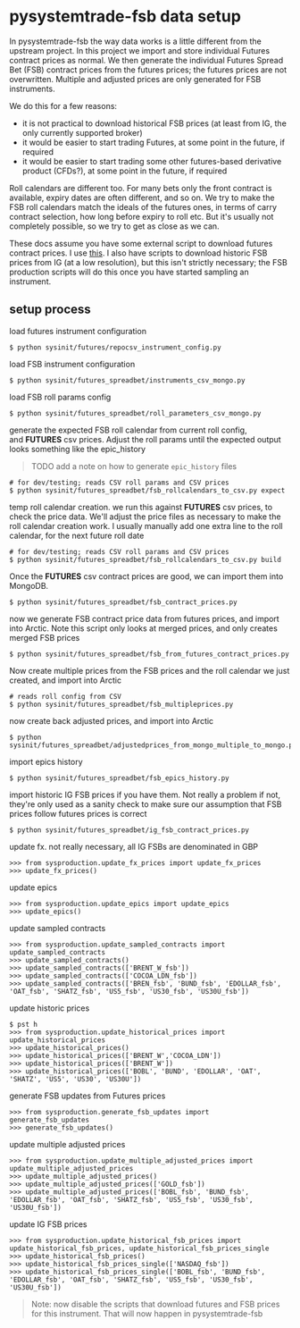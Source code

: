 # pysystemtrade-fsb data setup

In pysystemtrade-fsb the way data works is a little different from the upstream 
project. In this project we import and store individual Futures contract prices 
as normal. We then generate the individual Futures Spread Bet (FSB) contract 
prices from the futures prices; the futures prices are not overwritten. Multiple 
and adjusted prices are only generated for FSB instruments.

We do this for a few reasons:
- it is not practical to download historical FSB prices (at least from IG, the
 only currently supported broker)
- it would be easier to start trading Futures, at some point in the future, if 
 required  
- it would be easier to start trading some other futures-based derivative product 
 (CFDs?), at some point in the future, if required  

Roll calendars are different too. For many bets only the front contract is 
available, expiry dates are often different, and so on. We try to make the FSB 
roll calendars match the ideals of the futures ones, in terms of carry contract 
selection, how long before expiry to roll etc. But it's usually not completely 
possible, so we try to get as close as we can.

These docs assume you have some external script to download futures contract 
prices. I use [this](https://github.com/bug-or-feature/bc-utils). I also have
scripts to download historic FSB prices from IG (at a low resolution), but this 
isn't strictly necessary; the FSB production scripts will do this once you have 
started sampling an instrument.


## setup process

load futures instrument configuration
```
$ python sysinit/futures/repocsv_instrument_config.py
```

load FSB instrument configuration
```
$ python sysinit/futures_spreadbet/instruments_csv_mongo.py
```

load FSB roll params config
```
$ python sysinit/futures_spreadbet/roll_parameters_csv_mongo.py
```

generate the expected FSB roll calendar from current roll config,  
and **FUTURES** csv prices. Adjust the roll params until the expected output 
looks something like the epic_history
> TODO add a note on how to generate `epic_history` files
```
# for dev/testing; reads CSV roll params and CSV prices
$ python sysinit/futures_spreadbet/fsb_rollcalendars_to_csv.py expect
```

temp roll calendar creation. we run this against **FUTURES** csv prices, to check 
the price data. We'll adjust the price files as necessary to make the roll 
calendar creation work. I usually manually add one extra line to the roll 
calendar, for the next future roll date
```
# for dev/testing; reads CSV roll params and CSV prices
$ python sysinit/futures_spreadbet/fsb_rollcalendars_to_csv.py build
```

Once the **FUTURES** csv contract prices are good, we can import them into 
MongoDB.
```
$ python sysinit/futures_spreadbet/fsb_contract_prices.py
```

now we generate FSB contract price data from futures prices, and import into 
Arctic. Note this script only looks at merged prices, and only creates merged 
FSB prices
```
$ python sysinit/futures_spreadbet/fsb_from_futures_contract_prices.py
```

Now create multiple prices from the FSB prices and the roll calendar we just 
created, and import into Arctic
```
# reads roll config from CSV
$ python sysinit/futures_spreadbet/fsb_multipleprices.py
```

now create back adjusted prices, and import into Arctic
```
$ python sysinit/futures_spreadbet/adjustedprices_from_mongo_multiple_to_mongo.py
```

import epics history
```
$ python sysinit/futures_spreadbet/fsb_epics_history.py
```

import historic IG FSB prices if you have them. Not really a problem if not, 
they're only used as a sanity check to make sure our assumption that FSB prices 
follow futures prices is correct
```
$ python sysinit/futures_spreadbet/ig_fsb_contract_prices.py
```

update fx. not really necessary, all IG FSBs are denominated in GBP
```
>>> from sysproduction.update_fx_prices import update_fx_prices
>>> update_fx_prices()
```

update epics
```
>>> from sysproduction.update_epics import update_epics
>>> update_epics()
```

update sampled contracts
```
>>> from sysproduction.update_sampled_contracts import update_sampled_contracts
>>> update_sampled_contracts()
>>> update_sampled_contracts(['BRENT_W_fsb'])
>>> update_sampled_contracts(['COCOA_LDN_fsb'])
>>> update_sampled_contracts(['BREN_fsb', 'BUND_fsb', 'EDOLLAR_fsb', 'OAT_fsb', 'SHATZ_fsb', 'US5_fsb', 'US30_fsb', 'US30U_fsb'])
```

update historic prices
```
$ pst h
>>> from sysproduction.update_historical_prices import update_historical_prices
>>> update_historical_prices()
>>> update_historical_prices(['BRENT_W','COCOA_LDN'])
>>> update_historical_prices(['BRENT_W'])
>>> update_historical_prices(['BOBL', 'BUND', 'EDOLLAR', 'OAT', 'SHATZ', 'US5', 'US30', 'US30U'])
```

generate FSB updates from Futures prices
```
>>> from sysproduction.generate_fsb_updates import generate_fsb_updates
>>> generate_fsb_updates()
```

update multiple adjusted prices
```
>>> from sysproduction.update_multiple_adjusted_prices import update_multiple_adjusted_prices
>>> update_multiple_adjusted_prices()
>>> update_multiple_adjusted_prices(['GOLD_fsb'])
>>> update_multiple_adjusted_prices(['BOBL_fsb', 'BUND_fsb', 'EDOLLAR_fsb', 'OAT_fsb', 'SHATZ_fsb', 'US5_fsb', 'US30_fsb', 'US30U_fsb'])
```

update IG FSB prices
```
>>> from sysproduction.update_historical_fsb_prices import update_historical_fsb_prices, update_historical_fsb_prices_single
>>> update_historical_fsb_prices()
>>> update_historical_fsb_prices_single(['NASDAQ_fsb'])
>>> update_historical_fsb_prices_single(['BOBL_fsb', 'BUND_fsb', 'EDOLLAR_fsb', 'OAT_fsb', 'SHATZ_fsb', 'US5_fsb', 'US30_fsb', 'US30U_fsb'])
```

> Note: now disable the scripts that download futures and FSB prices for this
> instrument. That will now happen in pysystemtrade-fsb
